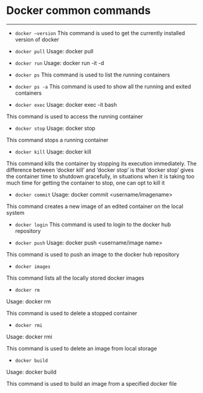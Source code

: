 # Docker common commands
---

- `docker –version`
This command is used to get the currently installed version of docker


- `docker pull`
Usage: docker pull <image name>

- `docker run`
Usage: docker run -it -d <image name>

- `docker ps`
This command is used to list the running containers

- `docker ps -a`
This command is used to show all the running and exited containers

- `docker exec`
Usage: docker exec -it <container id> bash

This command is used to access the running container

- `docker stop`
Usage: docker stop <container id>

This command stops a running container

- `docker kill`
Usage: docker kill <container id>

This command kills the container by stopping its execution immediately. The difference between ‘docker kill’ and ‘docker stop’ is that ‘docker stop’ gives the container time to shutdown gracefully, in situations when it is taking too much time for getting the container to stop, one can opt to kill it

- `docker commit`
Usage: docker commit <conatainer id> <username/imagename>

This command creates a new image of an edited container on the local system

- `docker login`
This command is used to login to the docker hub repository

- `docker push`
Usage: docker push <username/image name>

This command is used to push an image to the docker hub repository

- `docker images`

This command lists all the locally stored docker images

- `docker rm`

Usage: docker rm <container id>

This command is used to delete a stopped container

- `docker rmi`

Usage: docker rmi <image-id>

This command is used to delete an image from local storage

- `docker build`

Usage: docker build <path to docker file>

This command is used to build an image from a specified docker file

